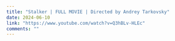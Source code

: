 ```yaml
---
title: "Stalker | FULL MOVIE | Directed by Andrey Tarkovsky"
date: 2024-06-10
link: "https://www.youtube.com/watch?v=Q3hBLv-HLEc"
comments: ""
---
```


